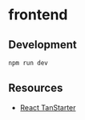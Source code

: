 # frontend

## Development

```bash
npm run dev
```

## Resources

- [React TanStarter](https://github.com/dotnize/react-tanstarter)
